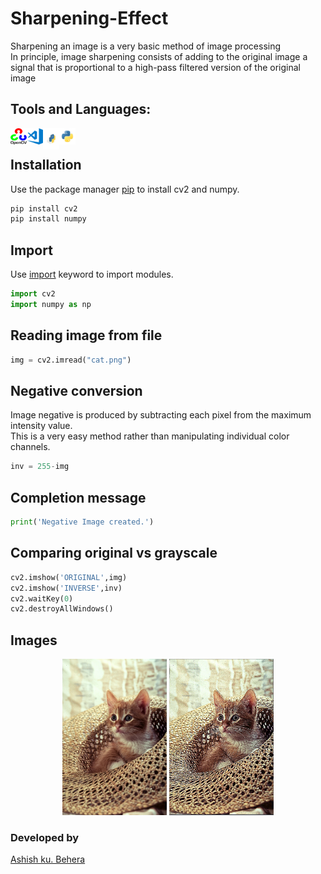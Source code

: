 # Sharpening-Effect
Sharpening an image is a very basic method of image processing <br> 
In principle, image sharpening consists of adding to the original image a signal that is proportional to a high-pass filtered version of the original image

## Tools and Languages:
<img align="left" alt="OpenCV" width="26px" src="opencv.png" >
<img align="left" alt="VS Code" width="26px" src="visual-studio-code.png" >
<img align="left" alt="pip" width="26px" height="34px" src="pip.png" >
<img align="left" alt="Python" width="26px" src="python.png" >
<br>

## Installation
Use the package manager [pip](https://pip.pypa.io/en/stable/) to install cv2 and numpy.


```bash
pip install cv2
pip install numpy
```

## Import
Use [import](https://www.w3schools.com/python/ref_keyword_import.asp) keyword to import modules.
```python
import cv2
import numpy as np
```

## Reading image from file

```python
img = cv2.imread("cat.png")
```


## Negative conversion
Image negative is produced by subtracting each pixel from the maximum intensity value.<br>
This is a very easy method rather than manipulating individual color channels.<br> 
```python
inv = 255-img
```

## Completion message

```python
print('Negative Image created.')
```

## Comparing original vs grayscale

```python
cv2.imshow('ORIGINAL',img)
cv2.imshow('INVERSE',inv)
cv2.waitKey(0)
cv2.destroyAllWindows()
```

## Images
<p align="center">
	<img src="cat.png" alt="Logo", height=250px,width=350px>
	<img src="sharpened.PNG" alt="SHARP", height=250px,width=350px>
</p>

### Developed by
 [Ashish ku. Behera](https://github.com/ashish-max "Github Id")
